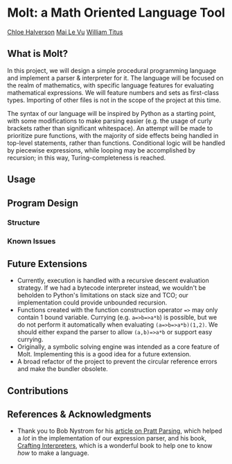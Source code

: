 # Molt: a Math Oriented Language Tool

[Chloe Halverson](https://github.com/chlohal)
[Mai Le Vu](https://github.com/mai-Le-Vu)
[William Titus](https://github.com/tippyToo)

## What is Molt?

In this project, we will design a simple procedural programming language and implement a parser & interpreter for it. The language will be focused on the realm of mathematics, with specific language features for evaluating mathematical expressions. We will feature numbers and sets as first-class types. Importing of other files is not in the scope of the project at this time.

The syntax of our language will be inspired by Python as a starting point, with some modifications to make parsing easier (e.g. the usage of curly brackets rather than significant whitespace). An attempt will be made to prioritize pure functions, with the majority of side effects being handled in top-level statements, rather than functions. Conditional logic will be handled by piecewise expressions, while looping may be accomplished by recursion; in this way, Turing-completeness is reached.

## Usage

## Program Design

### Structure

### Known Issues

## Future Extensions

- Currently, execution is handled with a recursive descent evaluation strategy. If we had a bytecode interpreter instead, we wouldn't be beholden to Python's limitations on stack size and TCO; our implementation could provide unbounded recursion.
- Functions created with the function construction operator `=>` may only contain 1 bound variable. Currying (e.g. `a=>b=>a*b`) is possible, but we do not perform it automatically when evaluating `(a=>b=>a*b)(1,2)`. We should either expand the parser to allow `(a,b)=>a*b` or support easy currying.
- Originally, a symbolic solving engine was intended as a core feature of Molt. Implementing this is a good idea for a future extension.
- A broad refactor of the project to prevent the circular reference errors and make the bundler obsolete.

## Contributions

## References & Acknowledgments

- Thank you to Bob Nystrom for his [article on Pratt Parsing](http://journal.stuffwithstuff.com/2011/03/19/pratt-parsers-expression-parsing-made-easy/), which helped a *lot* in the implementation of our expression parser, and his book, [Crafting Interpreters](https://craftinginterpreters.com/), which is a wonderful book to help one to know *how* to make a language.